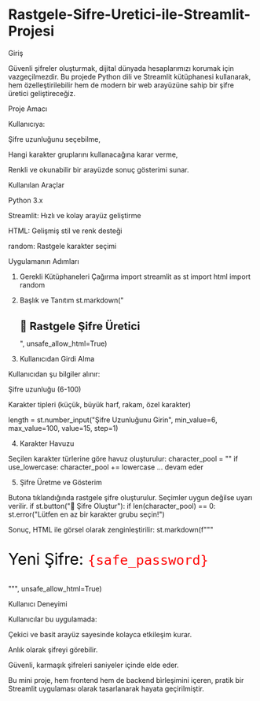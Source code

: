 # Rastgele-Sifre-Uretici-ile-Streamlit-Projesi
Giriş

Güvenli şifreler oluşturmak, dijital dünyada hesaplarımızı korumak için vazgeçilmezdir. Bu projede Python dili ve Streamlit kütüphanesi kullanarak, hem özelleştirilebilir hem de modern bir web arayüzüne sahip bir şifre üretici geliştireceğiz.

Proje Amacı

Kullanıcıya:

Şifre uzunluğunu seçebilme,

Hangi karakter gruplarını kullanacağına karar verme,

Renkli ve okunabilir bir arayüzde sonuç gösterimi
sunar.

Kullanılan Araçlar

Python 3.x

Streamlit: Hızlı ve kolay arayüz geliştirme

HTML: Gelişmiş stil ve renk desteği

random: Rastgele karakter seçimi

Uygulamanın Adımları

1. Gerekli Kütüphaneleri Çağırma
import streamlit as st
import html
import random

2. Başlık ve Tanıtım
st.markdown("<h1 style='font-size:22px;'>🔐 Rastgele Şifre Üretici</h1>", unsafe_allow_html=True)

3. Kullanıcıdan Girdi Alma

Kullanıcıdan şu bilgiler alınır:

Şifre uzunluğu (6-100)

Karakter tipleri (küçük, büyük harf, rakam, özel karakter)

length = st.number_input("Şifre Uzunluğunu Girin", min_value=6, max_value=100, value=15, step=1)

4. Karakter Havuzu

Seçilen karakter türlerine göre havuz oluşturulur:
character_pool = ""
if use_lowercase:
    character_pool += lowercase
 ... devam eder

5. Şifre Üretme ve Gösterim

Butona tıklandığında rastgele şifre oluşturulur. Seçimler uygun değilse uyarı verilir.
if st.button("🎲 Şifre Oluştur"):
    if len(character_pool) == 0:
        st.error("Lütfen en az bir karakter grubu seçin!")

Sonuç, HTML ile görsel olarak zenginleştirilir:
st.markdown(f"""
<p style='font-size:32px;'>
    <span style='color:black;'>Yeni Şifre: </span>
    <code style='color:red;'>{safe_password}</code>
</p>
""", unsafe_allow_html=True)

Kullanıcı Deneyimi

Kullanıcılar bu uygulamada:

Çekici ve basit arayüz sayesinde kolayca etkileşim kurar.

Anlık olarak şifreyi görebilir.

Güvenli, karmaşık şifreleri saniyeler içinde elde eder.

Bu mini proje, hem frontend hem de backend bìrleşimini içeren, pratik bir Streamlit uygulaması olarak tasarlanarak hayata geçirilmiştir.
